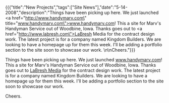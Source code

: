 {{{"title":"New Projects","tags":["Site News"],"date":"5-14-2008","description":"Things have been picking up here.  We just launched <a href=\"http://www.handymarv.com\" title=\"www.handymarv.com\">www.handymarv.com</a>!  This a site for Marv's Handyman Service out of Woodbine, Iowa.  Thanks goes out to <a href=\"http://www.labresh.com\">LaBresh Media</a> for the contract design work.  The latest project is for a company named Kingdom Builders.  We are looking to have a homepage up for them this week.  I'll be adding a portfolio section to the site soon to showcase our work.  \n\nCheers."}}}

Things have been picking up here.  We just launched <a href="http://www.handymarv.com" title="www.handymarv.com">www.handymarv.com</a>!  This a site for Marv's Handyman Service out of Woodbine, Iowa.  Thanks goes out to <a href="http://www.labresh.com">LaBresh Media</a> for the contract design work.  The latest project is for a company named Kingdom Builders.  We are looking to have a homepage up for them this week.  I'll be adding a portfolio section to the site soon to showcase our work.  

Cheers.